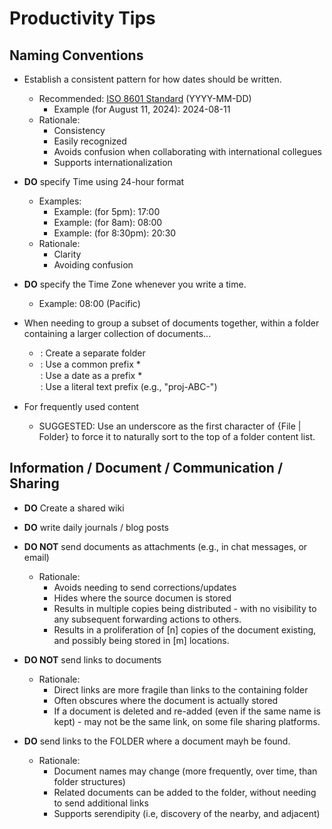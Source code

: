 
# Productivity Tips 

## Naming Conventions

- Establish a consistent pattern for how dates should be written.
  + Recommended: [ISO 8601 Standard](https://en.wikipedia.org/wiki/ISO_8601) (YYYY-MM-DD)
    * Example (for August 11, 2024): 2024-08-11 
  + Rationale:
    * Consistency 
    * Easily recognized 
    * Avoids confusion when collaborating with international collegues 
    * Supports internationalization 

- **DO** specify Time using 24-hour format
  + Examples:
    * Example: (for 5pm): 17:00
    * Example: (for 8am): 08:00 
    * Example: (for 8:30pm): 20:30
  + Rationale:
    * Clarity
    * Avoiding confusion


- **DO** specify the Time Zone whenever you write a time.
  + Example: 08:00 (Pacific)


- When needing to group a subset of documents together, within a folder containing a larger collection of documents...
  + <option>: Create a separate folder
  + <option>: Use a common prefix
    * <option>: Use a date as a prefix
    * <option>: Use a literal text prefix (e.g., "proj-ABC-")


- For frequently used content 
  + SUGGESTED: Use an underscore as the first character of {File | Folder} to force it to naturally sort to the top of a folder content list.


## Information / Document / Communication / Sharing

- **DO** Create a shared wiki


- **DO** write daily journals / blog posts


- **DO NOT** send documents as attachments (e.g., in chat messages, or email)
  + Rationale:
    * Avoids needing to send corrections/updates
    * Hides where the source documen is stored 
    * Results in multiple copies being distributed - with no visibility to any subsequent forwarding actions to others. 
    * Results in a proliferation of [n] copies of the document existing, and possibly being stored in [m] locations.
   

- **DO NOT** send links to documents 
  + Rationale:
    * Direct links are more fragile than links to the containing folder 
    * Often obscures where the document is actually stored 
    * If a document is deleted and re-added (even if the same name is kept) - may not be the same link, on some file sharing platforms.

- **DO** send links to the FOLDER where a document mayh be found.
  + Rationale:
    * Document names may change (more frequently, over time, than folder structures)
    * Related documents can be added to the folder, without needing to send additional links 
    * Supports serendipity (i.e, discovery of the nearby, and adjacent)


